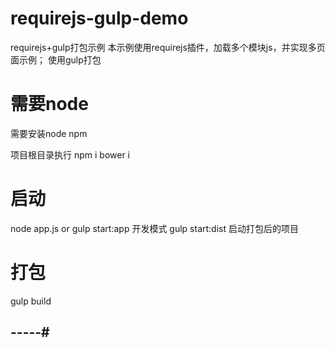 # requirejs-gulp-demo
requirejs+gulp打包示例
本示例使用requirejs插件，加载多个模块js，并实现多页面示例；
使用gulp打包

# 需要node
需要安装node npm

项目根目录执行
npm i
bower i
# 启动
node app.js or gulp start:app 开发模式
gulp start:dist 启动打包后的项目

# 打包
gulp build

## -----#
